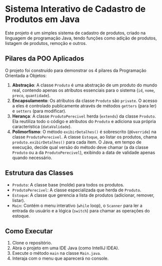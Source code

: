 # Sistema Interativo de Cadastro de Produtos em Java

Este projeto é um simples sistema de cadastro de produtos, criado na linguagem de programação Java, tendo funções como adição de produtos, listagem de produtos, remoção e outros.

##  Pilares da POO Aplicados

O projeto foi construído para demonstrar os 4 pilares da Programação Orientada a Objetos:

1.  **Abstração**: A classe `Produto` é uma abstração de um produto do mundo real, contendo apenas os atributos essenciais para o sistema (`id`, `nome`, `preco`, `quantidade`).
2.  **Encapsulamento**: Os atributos da classe `Produto` são `private`. O acesso a eles é controlado publicamente através de métodos `getters` (para ler) e `setters` (para modificar).
3.  **Herança**: A classe `ProdutoPerecivel` herda (`extends`) da classe `Produto`. Ela reutiliza todo o código e atributos do `Produto` e adiciona sua própria característica (`dataValidade`).
4.  **Polimorfismo**: O método `exibirDetalhes()` é sobrescrito (`@Override`) na classe `ProdutoPerecivel`. A classe `Estoque`, ao listar os produtos, chama `produto.exibirDetalhes()` para cada item. O Java, em tempo de execução, decide qual versão do método deve chamar (a da classe `Produto` ou a da `ProdutoPerecivel`), exibindo a data de validade apenas quando necessário.

## Estrutura das Classes

-   `Produto`: A classe base (molde) para todos os produtos.
-   `ProdutoPerecivel`: A classe especializada que herda de `Produto`.
-   `Estoque`: A classe que gerencia a lista de produtos (adicionar, remover, listar).
-   `Main`: Contém o menu interativo (`while` loop), o `Scanner` para ler a entrada do usuário e a lógica (`switch`) para chamar as operações do estoque.

## Como Executar

1.  Clone o repositório.
2.  Abra o projeto em uma IDE Java (como IntelliJ IDEA).
3.  Execute o método `main` na classe `Main.java`.
4.  Interaja com o menu que aparecerá no console.
